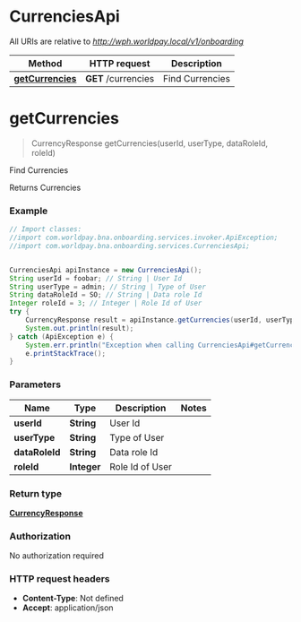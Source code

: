 # CurrenciesApi

All URIs are relative to *http://wph.worldpay.local/v1/onboarding*

Method | HTTP request | Description
------------- | ------------- | -------------
[**getCurrencies**](CurrenciesApi.md#getCurrencies) | **GET** /currencies | Find Currencies


<a name="getCurrencies"></a>
# **getCurrencies**
> CurrencyResponse getCurrencies(userId, userType, dataRoleId, roleId)

Find Currencies

Returns Currencies

### Example
```java
// Import classes:
//import com.worldpay.bna.onboarding.services.invoker.ApiException;
//import com.worldpay.bna.onboarding.services.CurrenciesApi;


CurrenciesApi apiInstance = new CurrenciesApi();
String userId = foobar; // String | User Id
String userType = admin; // String | Type of User
String dataRoleId = SO; // String | Data role Id
Integer roleId = 3; // Integer | Role Id of User
try {
    CurrencyResponse result = apiInstance.getCurrencies(userId, userType, dataRoleId, roleId);
    System.out.println(result);
} catch (ApiException e) {
    System.err.println("Exception when calling CurrenciesApi#getCurrencies");
    e.printStackTrace();
}
```

### Parameters

Name | Type | Description  | Notes
------------- | ------------- | ------------- | -------------
 **userId** | **String**| User Id |
 **userType** | **String**| Type of User |
 **dataRoleId** | **String**| Data role Id |
 **roleId** | **Integer**| Role Id of User |

### Return type

[**CurrencyResponse**](CurrencyResponse.md)

### Authorization

No authorization required

### HTTP request headers

 - **Content-Type**: Not defined
 - **Accept**: application/json

